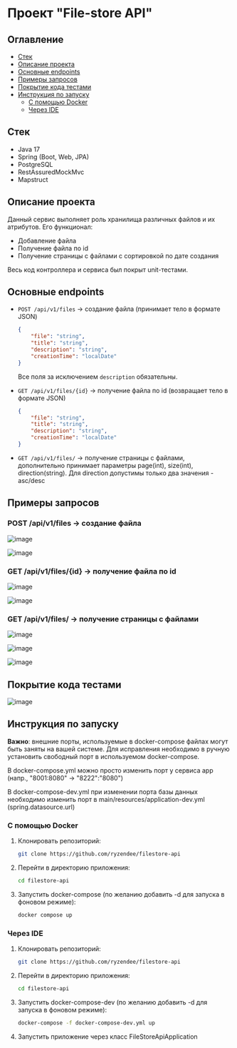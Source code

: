 # Проект "File-store API"

## Оглавление
- [Стек](#стек)
- [Описание проекта](#описание-проекта)
- [Основные endpoints](#основные-endpoints)
- [Примеры запросов](#примеры-запросов)
- [Покрытие кода тестами](#покрытие-кода-тестами)
- [Инструкция по запуску](#инструкция-по-запуску)
  - [С помощью Docker](#с-помощью-docker)
  - [Через IDE](#через-ide)

## Стек
- Java 17
- Spring (Boot, Web, JPA)
- PostgreSQL
- RestAssuredMockMvc
- Mapstruct

## Описание проекта

Данный сервис выполняет роль хранилища различных файлов и их атрибутов. Его функционал:
- Добавление файла
- Получение файла по id 
- Получение страницы с файлами с сортировкой по дате создания 

Весь код контроллера и сервиса был покрыт unit-тестами.


## Основные endpoints

- `POST /api/v1/files` -> создание файла (принимает тело в формате JSON)
    ```json
    {
        "file": "string",
        "title": "string",
        "description": "string",
        "creationTime": "localDate"
    }
    ```
    Все поля за исключением `description` обязательны.

- `GET /api/v1/files/{id}` -> получение файла по id (возвращает тело в формате JSON)
    ```json
    {
        "file": "string",
        "title": "string",
        "description": "string",
        "creationTime": "localDate"
    }
    ```

- `GET /api/v1/files/` -> получение страницы с файлами, дополнительно принимает параметры page(int), size(int), direction(string). Для direction допустимы только два значения - asc/desc

## Примеры запросов

### POST /api/v1/files -> создание файла

![image](https://github.com/user-attachments/assets/82c6005a-4140-4b41-a9ab-0aa7e4761d66)

![image](https://github.com/user-attachments/assets/70c78f4f-7b67-43e2-964f-135736b4eaca)


### GET /api/v1/files/{id} -> получение файла по id

![image](https://github.com/user-attachments/assets/d6d71522-d1cd-4b54-8b9b-d34f010f01ab)

![image](https://github.com/user-attachments/assets/478ff90a-1891-4093-9f9c-16dc9b3782d7)


### GET /api/v1/files/ -> получение страницы с файлами

![image](https://github.com/user-attachments/assets/4eded317-0dde-4312-9375-8694858808e0)

![image](https://github.com/user-attachments/assets/6d85d0d2-a266-4043-812e-00c61f0acf5d)

![image](https://github.com/user-attachments/assets/6608f987-65fc-4a92-b7d7-eb2d86954376)


## Покрытие кода тестами

![image](https://github.com/user-attachments/assets/7c4c4c6f-c1c6-4fca-ad0a-d10b0ef1cf36)


## Инструкция по запуску

**Важно**: внешние порты, используемые в docker-compose файлах могут быть заняты на вашей системе. Для исправления необходимо в ручную установить свободный порт в используемом docker-compose. 

В docker-compose.yml можно просто изменить порт у сервиса app (напр., "8001:8080" -> "8222":"8080")

В docker-compose-dev.yml при изменении порта базы данных необходимо изменить порт в main/resources/application-dev.yml (spring.datasource.url)

### С помощью Docker
1. Клонировать репозиторий:
    ```sh
    git clone https://github.com/ryzendee/filestore-api
    ```
2. Перейти в директорию приложения:
    ```sh
    cd filestore-api
    ```
3. Запустить docker-compose (по желанию добавить -d для запуска в фоновом режиме):
    ```sh
    docker compose up
    ```

### Через IDE
1. Клонировать репозиторий:
    ```sh
    git clone https://github.com/ryzendee/filestore-api
    ```
2. Перейти в директорию приложения:
    ```sh
    cd filestore-api
    ```    
3. Запустить docker-compose-dev (по желанию добавить -d для запуска в фоновом режиме):
    ```sh
    docker-compose -f docker-compose-dev.yml up
    ```
4. Запустить приложение через класс FileStoreApiApplication
